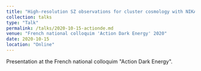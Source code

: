 ```yaml
---
title: "High-resolution SZ observations for cluster cosmology with NIKA2"
collection: talks
type: "Talk"
permalink: /talks/2020-10-15-actionde.md
venue: "French national colloquim 'Action Dark Energy' 2020"
date: 2020-10-15
location: "Online"
---
```


Presentation at the French national colloquim "Action Dark Energy".
